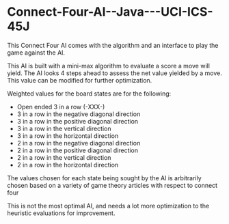 # Connect-Four-AI--Java---UCI-ICS-45J

This Connect Four AI comes with the algorithm and an interface to play the game against the AI.

This AI is built with a mini-max algorithm to evaluate a score a move will yield. The AI looks 4 steps ahead to assess the net value yielded by a move. This value can be modified for further optimization.

Weighted values for the board states are for the following:
- Open ended 3 in a row (-XXX-)
- 3 in a row in the negative diagonal direction
- 3 in a row in the positive diagonal direction
- 3 in a row in the vertical direction
- 3 in a row in the horizontal direction
- 2 in a row in the negative diagonal direction
- 2 in a row in the positive diagonal direction
- 2 in a row in the vertical direction
- 2 in a row in the horizontal direction

The values chosen for each state being sought by the AI is arbitrarily chosen based on a variety of game theory articles with respect to connect four

This is not the most optimal AI, and needs a lot more optimization to the heuristic evaluations for improvement.
